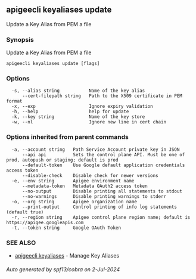 ## apigeecli keyaliases update

Update a Key Alias from PEM a file

### Synopsis

Update a Key Alias from PEM a file

```
apigeecli keyaliases update [flags]
```

### Options

```
  -s, --alias string           Name of the key alias
      --cert-filepath string   Path to the X509 certificate in PEM format
  -x, --exp                    Ignore expiry validation
  -h, --help                   help for update
  -k, --key string             Name of the key store
  -w, --nl                     Ignore new line in cert chain
```

### Options inherited from parent commands

```
  -a, --account string   Path Service Account private key in JSON
      --api api          Sets the control plane API. Must be one of prod, autopush or staging; default is prod
      --default-token    Use Google default application credentials access token
      --disable-check    Disable check for newer versions
  -e, --env string       Apigee environment name
      --metadata-token   Metadata OAuth2 access token
      --no-output        Disable printing all statements to stdout
      --no-warnings      Disable printing warnings to stderr
  -o, --org string       Apigee organization name
      --print-output     Control printing of info log statements (default true)
  -r, --region string    Apigee control plane region name; default is https://apigee.googleapis.com
  -t, --token string     Google OAuth Token
```

### SEE ALSO

* [apigeecli keyaliases](apigeecli_keyaliases.md)	 - Manage Key Aliases

###### Auto generated by spf13/cobra on 2-Jul-2024

